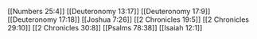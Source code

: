 [[Numbers 25:4]]
[[Deuteronomy 13:17]]
[[Deuteronomy 17:9]]
[[Deuteronomy 17:18]]
[[Joshua 7:26]]
[[2 Chronicles 19:5]]
[[2 Chronicles 29:10]]
[[2 Chronicles 30:8]]
[[Psalms 78:38]]
[[Isaiah 12:1]]
